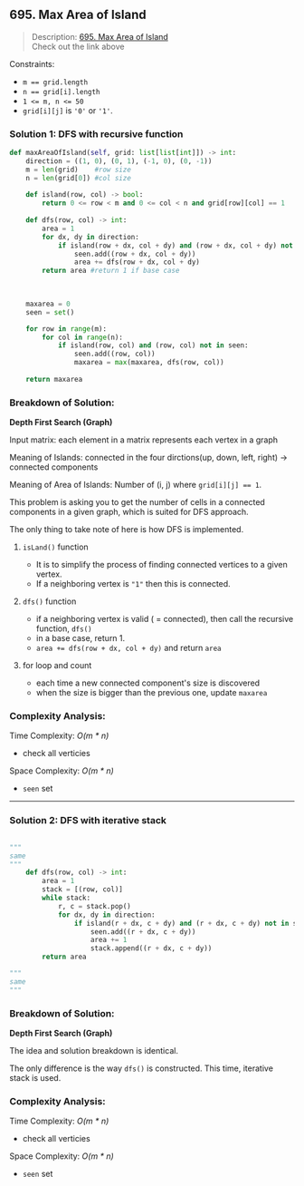 ## 695. Max Area of Island

>Description: [695. Max Area of Island](https://leetcode.com/problems/max-area-of-island/)\
Check out the link above

Constraints:

- `m == grid.length`
- `n == grid[i].length`
- <code>1 <= m, n <= 50</code> 
- `grid[i][j]` is `'0'` or `'1'`.


### Solution 1: DFS with recursive function 

```python
def maxAreaOfIsland(self, grid: list[list[int]]) -> int:
    direction = ((1, 0), (0, 1), (-1, 0), (0, -1))
    m = len(grid)    #row size
    n = len(grid[0]) #col size
    
    def island(row, col) -> bool:
        return 0 <= row < m and 0 <= col < n and grid[row][col] == 1
    
    def dfs(row, col) -> int:
        area = 1
        for dx, dy in direction:
            if island(row + dx, col + dy) and (row + dx, col + dy) not in seen:
                seen.add((row + dx, col + dy))
                area += dfs(row + dx, col + dy)
        return area #return 1 if base case

    
    
    maxarea = 0
    seen = set()

    for row in range(m):
        for col in range(n):
            if island(row, col) and (row, col) not in seen:
                seen.add((row, col))
                maxarea = max(maxarea, dfs(row, col))
    
    return maxarea
```
### Breakdown of Solution:

**Depth First Search (Graph)**

Input matrix: each element in a matrix represents each vertex in a graph

Meaning of Islands: connected in the four dirctions(up, down, left, right) -> connected components

Meaning of Area of Islands: Number of (i, j) where `grid[i][j] == 1`.

This problem is asking you to get the number of cells in a connected components in a given graph, which is suited for DFS approach.

The only thing to take note of here is how DFS is implemented.

1. `isLand()` function

    - It is to simplify the process of finding connected vertices to a given vertex.
    - If a neighboring vertex is `"1"` then this is connected.

2. `dfs()` function

    - if a neighboring vertex is valid ( = connected), then call the recursive function, `dfs()`
    - in a base case, return 1.
    - `area += dfs(row + dx, col + dy)` and return `area`

3. for loop and count

    - each time a new connected component's size is discovered
    - when the size is bigger than the previous one, update `maxarea`


### Complexity Analysis:

Time Complexity: *O(m * n)*

- check all verticies

Space Complexity: *O(m * n)*

- `seen` set

---


### Solution 2: DFS with iterative stack 

```python

"""
same
"""
    def dfs(row, col) -> int:
        area = 1
        stack = [(row, col)]
        while stack:
            r, c = stack.pop()
            for dx, dy in direction:
                if island(r + dx, c + dy) and (r + dx, c + dy) not in seen:
                    seen.add((r + dx, c + dy))
                    area += 1
                    stack.append((r + dx, c + dy))
        return area

"""
same
"""
```
### Breakdown of Solution:

**Depth First Search (Graph)**

The idea and solution breakdown is identical.

The only difference is the way `dfs()` is constructed. This time, iterative stack is used.


### Complexity Analysis:

Time Complexity: *O(m * n)*

- check all verticies

Space Complexity: *O(m * n)*

- `seen` set